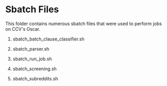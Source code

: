 # Sbatch Files 

This folder contains numerous sbatch files that were used to perform jobs on CCV's Oscar. 

1. sbatch_batch_clause_classifier.sh

2. sbatch_parser.sh

3. sbatch_run_job.sh

4. sbatch_screening.sh

5. sbatch_subreddits.sh